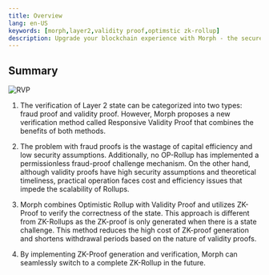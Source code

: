 ```yaml
---
title: Overview
lang: en-US
keywords: [morph,layer2,validity proof,optimstic zk-rollup]
description: Upgrade your blockchain experience with Morph - the secure decentralized, cost0efficient, and high-performing optimstic zk-rollup solution. Try it now!
---
```


## Summary

![RVP](../../../assets/docs/protocol/ResVaPro/res1.jpg)


1. The verification of Layer 2 state can be categorized into two types: fraud proof and validity proof. However, Morph proposes a new verification method called Responsive Validity Proof that combines the benefits of both methods.

2. The problem with fraud proofs is the wastage of capital efficiency and low security assumptions. Additionally, no OP-Rollup has implemented a permissionless fraud-proof challenge mechanism. On the other hand, although validity proofs have high security assumptions and theoretical timeliness, practical operation faces cost and efficiency issues that impede the scalability of Rollups. 

3. Morph combines Optimistic Rollup with Validity Proof and utilizes ZK-Proof to verify the correctness of the state. This approach is different from ZK-Rollups as the ZK-proof is only generated when there is a state challenge. This method reduces the high cost of ZK-proof generation and shortens withdrawal periods based on the nature of validity proofs.

4. By implementing ZK-Proof generation and verification, Morph can seamlessly switch to a complete ZK-Rollup in the future.